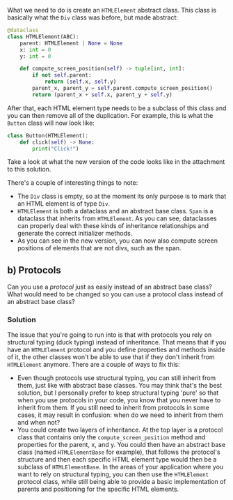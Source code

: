 What we need to do is create an `HTMLElement` abstract class. This class is basically what the `Div` class was before, but made abstract:

```python
@dataclass
class HTMLElement(ABC):
    parent: HTMLElement | None = None
    x: int = 0
    y: int = 0

    def compute_screen_position(self) -> tuple[int, int]:
        if not self.parent:
            return (self.x, self.y)
        parent_x, parent_y = self.parent.compute_screen_position()
        return (parent_x + self.x, parent_y + self.y)
```

After that, each HTML element type needs to be a subclass of this class and you can then remove all of the duplication. For example, this is what the `Button` class will now look like:

```python
class Button(HTMLElement):
    def click(self) -> None:
        print("Click!")
```

Take a look at what the new version of the code looks like in the attachment to this solution.

There's a couple of interesting things to note:

- The `Div` class is empty, so at the moment its only purpose is to mark that an HTML element is of type `Div`.
- `HTMLElement` is both a dataclass and an abstract base class. `Span` is a dataclass that inherits from `HTMLElement`. As you can see, dataclasses can properly deal with these kinds of inheritance relationships and generate the correct initializer methods.
- As you can see in the new version, you can now also compute screen positions of elements that are not divs, such as the span.

## b) Protocols

Can you use a _protocol_ just as easily instead of an abstract base class? What would need to be changed so you can use a protocol class instead of an abstract base class?

### Solution

The issue that you're going to run into is that with protocols you rely on structural typing (duck typing) instead of inheritance. That means that if you have an `HTMLElement` protocol and you define properties and methods inside of it, the other classes won't be able to use that if they don't inherit from `HTMLElement` anymore. There are a couple of ways to fix this:

- Even though protocols use structural typing, you can still inherit from them, just like with abstract base classes. You may think that's the best solution, but I personally prefer to keep structural typing 'pure' so that when you use protocols in your code, you know that you never have to inherit from them. If you still need to inherit from protocols in some cases, it may result in confusion: when do we need to inherit from them and when not?
- You could create two layers of inheritance. At the top layer is a protocol class that contains only the `compute_screen_position` method and properties for the parent, x, and y. You could then have an abstract base class (named `HTMLElementBase` for example), that follows the protocol's structure and then each specific HTML element type would then be a subclass of `HTMLElementBase`. In the areas of your application where you want to rely on structural typing, you can then use the `HTMLElement` protocol class, while still being able to provide a basic implementation of parents and positioning for the specific HTML elements.
